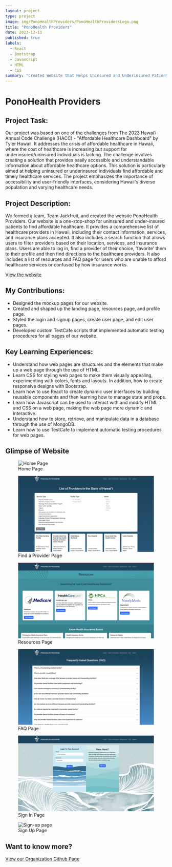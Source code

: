 ```yaml
---
layout: project
type: project
image: img/PonoHealthProviders/PonoHealthProvidersLogo.png
title: "PonoHealth Providers"
date: 2023-12-11
published: true
labels:
  - React
  - Bootstrap
  - Javascript
  - HTML
  - CSS
summary: "Created Website that Helps Uninsured and Underinsured Patients Find Affordable Healthcare"
---
```


# **PonoHealth Providers**

## Project Task:
Our project was based on one of the challenges from The 2023 Hawai’i Annual Code Challenge (HACC) - "Affordable Healthcare Dashboard" by Tyler Hawaii. It addresses the crisis of affordable healthcare in Hawaii, where the cost of healthcare is increasing but support for underinsured/uninsured individuals is lacking. The challenge involves creating a solution that provides easily accessible and understandable information about affordable healthcare options. This solution is particularly aimed at helping uninsured or underinsured individuals find affordable and timely healthcare services. The project emphasizes the importance of accessibility and user-friendly interfaces, considering Hawaii's diverse population and varying healthcare needs.

## Project Description:
We formed a team, Team Jackfruit, and created the website PonoHealth Providers. Our website is a one-stop-shop for uninsured and under-insured patients to find affordable healthcare. It provides a comprehensive list of healthcare providers in Hawaii, including their contact information, services, and insurance plans accepted. It also includes a search function that allows users to filter providers based on their location, services, and insurance plans. Users are able to log in, find a provider of their choice, 'favorite' them to their profile and then find directions to the healthcare providers.  It also includes a list of resources and FAQ page for users who are unable to afford healthcare services or confused by how insurance works.

[View the website](https://ponohealthproviders.com/)

## My Contributions:
* Designed the mockup pages for our website.
* Created and shaped up the landing page, resources page, and profile page.
* Styled the login and signup pages, create user page, and edit user pages.
* Developed custom TestCafe scripts that implemented automatic testing procedures for all pages of our website.

## Key Learning Experiences:
+ Understand how web pages are structures and the elements that make up a web page through the use of HTML.
+ Learn CSS for styling web pages to make them visually appealing, experimenting with colors, fonts and layouts. In addition, how to create responsive designs with Bootstrap.
+ Learn how to use React to create dynamic user interfaces by building reusable components and then learning how to manage state and props.
+ Learn how Javascript can be used to interact with and modify HTML and CSS on a web page, making the web page more dynamic and interactive.
+ Understand how to store, retrieve, and manipulate data in a database through the use of MongoDB.
+ Learn how to use TestCafe to implement automatic testing procedures for web pages.

## Glimpse of Website
<Figure>
  <img class="img-fluid" src="../img/PonoHealthProviders/LandingPage.png" alt="Home Page">
  <figcaption>Home Page</figcaption>
</Figure>

<Figure>
  <img class="img-fluid" src="../img/PonoHealthProviders/FindAProvider.png" alt="Find A Provider Page">
  <figcaption>Find a Provider Page</figcaption>
</Figure>

<Figure>
  <img class="img-fluid" src="../img/PonoHealthProviders/Resources.png" alt="Resources Page">
  <figcaption>Resources Page</figcaption>
</Figure>

<Figure>
  <img class="img-fluid" src="../img/PonoHealthProviders/FAQ.png" alt="FAQ Page">
  <figcaption>FAQ Page</figcaption>
</Figure>

<Figure>
  <img class="img-fluid" src="../img/PonoHealthProviders/SignIN.png" alt="Sign-in Page">
  <figcaption>Sign In Page</figcaption>
</Figure>

<Figure>
  <img class="img-fluid" src="../img/PonoHealthProviders/SignUP.png" alt="Sign-up page">
  <figcaption>Sign Up Page</figcaption>
</Figure>

## Want to know more?
[View our Organization Github Page](https://team-jackfruit.github.io/PonoHealthProviders/)